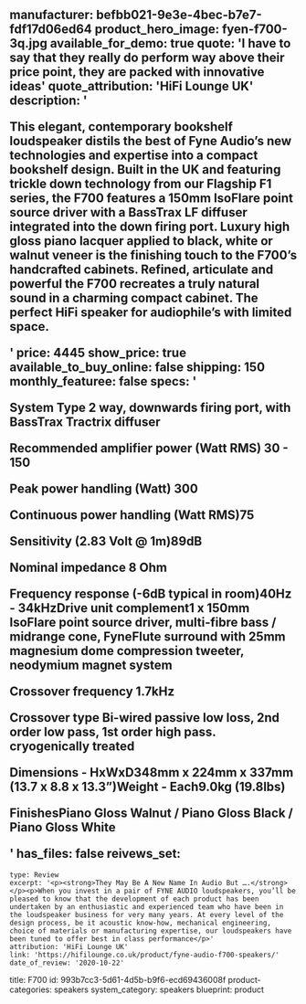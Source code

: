 manufacturer: befbb021-9e3e-4bec-b7e7-fdf17d06ed64
product_hero_image: fyen-f700-3q.jpg
available_for_demo: true
quote: 'I have to say that they really do perform way above their price point, they are packed with innovative ideas'
quote_attribution: 'HiFi Lounge UK'
description: '<p>This elegant, contemporary bookshelf loudspeaker distils the best of Fyne Audio’s new technologies and expertise into a compact bookshelf design. Built in the UK and featuring trickle down technology from our Flagship F1 series, the F700 features a 150mm IsoFlare point source driver with a BassTrax LF diffuser integrated into the down firing port. Luxury high gloss piano lacquer applied to black, white or walnut veneer is the finishing touch to the F700’s handcrafted cabinets. Refined, articulate and powerful the F700 recreates a truly natural sound in a charming compact cabinet. The perfect HiFi speaker for audiophile’s with limited space.</p>'
price: 4445
show_price: true
available_to_buy_online: false
shipping: 150
monthly_featuree: false
specs: '<p>System Type 2 way, downwards firing port, with BassTrax Tractrix diffuser</p><p>Recommended amplifier power (Watt RMS) 30 - 150</p><p>Peak power handling (Watt) 300</p><p>Continuous power handling (Watt RMS)75</p><p>Sensitivity (2.83 Volt @ 1m)89dB</p><p>Nominal impedance 8 Ohm</p><p>Frequency response (-6dB typical in room)40Hz - 34kHzDrive unit complement1 x 150mm IsoFlare point source driver, multi-fibre bass / midrange cone, FyneFlute surround with 25mm magnesium dome compression tweeter, neodymium magnet system</p><p>Crossover frequency 1.7kHz</p><p>Crossover type Bi-wired passive low loss, 2nd order low pass, 1st order high pass. cryogenically treated</p><p>Dimensions - HxWxD348mm x 224mm x 337mm (13.7 x 8.8 x 13.3”)Weight - Each9.0kg (19.8lbs)</p><p>FinishesPiano Gloss Walnut / Piano Gloss Black / Piano Gloss White</p>'
has_files: false
reivews_set:
  -
    type: Review
    excerpt: '<p><strong>They May Be A New Name In Audio But ….</strong></p><p>When you invest in a pair of FYNE AUDIO loudspeakers, you’ll be pleased to know that the development of each product has been undertaken by an enthusiastic and experienced team who have been in the loudspeaker business for very many years. At every level of the design process, be it acoustic know-how, mechanical engineering, choice of materials or manufacturing expertise, our loudspeakers have been tuned to offer best in class performance</p>'
    attribution: 'HiFi Lounge UK'
    link: 'https://hifilounge.co.uk/product/fyne-audio-f700-speakers/'
    date_of_review: '2020-10-22'
title: F700
id: 993b7cc3-5d61-4d5b-b9f6-ecd69436008f
product-categories: speakers
system_category: speakers
blueprint: product
